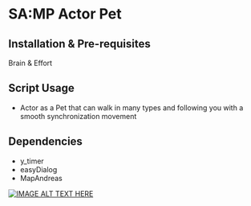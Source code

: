 # SA:MP Actor Pet

## Installation & Pre-requisites
Brain & Effort

## Script Usage
- Actor as a Pet that can walk in many types and following you with a smooth synchronization movement

## Dependencies
- y_timer
- easyDialog
- MapAndreas

[![IMAGE ALT TEXT HERE](https://media.discordapp.net/attachments/820661679644868608/1012588210976727040/unknown.png?width=1339&height=676)](https://www.youtube.com/watch?v=wsyJSAPDqsE)
